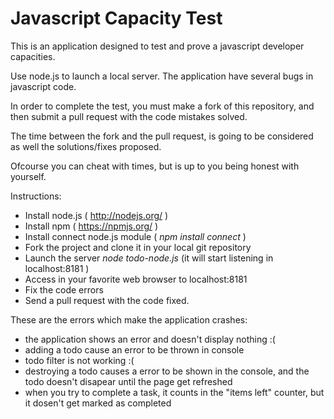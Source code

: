 # Javascript Capacity Test

This is an application designed to test and prove a javascript developer capacities.

Use node.js to launch a local server. The application have several bugs in javascript code.

In order to complete the test, you must make a fork of this repository, and then submit a pull request with the code mistakes solved.

The time between the fork and the pull request, is going to be considered as well the solutions/fixes proposed.

Ofcourse you can cheat with times, but is up to you being honest with yourself.

Instructions:

- Install node.js ( http://nodejs.org/ )
- Install npm ( https://npmjs.org/ )
- Install connect node.js module ( *npm install connect* )
- Fork the project and clone it in your local git repository
- Launch the server *node todo-node.js* (it will start listening in localhost:8181 )
- Access in your favorite web browser to localhost:8181
- Fix the code errors
- Send a pull request with the code fixed.


These are the errors which make the application crashes:
- the application shows an error and doesn't display nothing :(
- adding a todo cause an error to be thrown in console
- todo filter is not working :(
- destroying a todo causes a error to be shown in the console, and the todo doesn't disapear until the page get refreshed
- when you try to complete a task, it counts in the "items left" counter, but it dosen't get marked as completed
